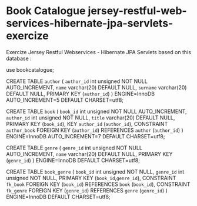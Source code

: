 # Book Catalogue jersey-restful-web-services-hibernate-jpa-servlets-exercize
Exercize Jersey Restful Webservices - Hibernate JPA Servlets
based on this database :

use bookcatalogue;

CREATE TABLE `author` (
  `author_id` int unsigned NOT NULL AUTO_INCREMENT,
  `name` varchar(20) DEFAULT NULL,
  `surname` varchar(20) DEFAULT NULL,
  PRIMARY KEY (`author_id`)
) ENGINE=InnoDB AUTO_INCREMENT=5 DEFAULT CHARSET=utf8;

CREATE TABLE `book` (
  `book_id` int unsigned NOT NULL AUTO_INCREMENT,
  `author_id` int unsigned NOT NULL,
  `title` varchar(20) DEFAULT NULL,
  PRIMARY KEY (`book_id`),
  KEY `author_id` (`author_id`),
  CONSTRAINT `author_book` FOREIGN KEY (`author_id`) REFERENCES `author` (`author_id`)
) ENGINE=InnoDB AUTO_INCREMENT=7 DEFAULT CHARSET=utf8;

CREATE TABLE `genre` (
  `genre_id` int unsigned NOT NULL AUTO_INCREMENT,
  `name` varchar(20) DEFAULT NULL,
  PRIMARY KEY (`genre_id`)
) ENGINE=InnoDB DEFAULT CHARSET=utf8;

CREATE TABLE `book_genre` (
  `book_id` int unsigned NOT NULL,
  `genre_id` int unsigned NOT NULL,
  PRIMARY KEY (`book_id`,`genre_id`),
  CONSTRAINT `fk_book` FOREIGN KEY (`book_id`) REFERENCES `book` (`book_id`),
  CONSTRAINT `fk_genre` FOREIGN KEY (`genre_id`) REFERENCES `genre` (`genre_id`)
) ENGINE=InnoDB DEFAULT CHARSET=utf8;